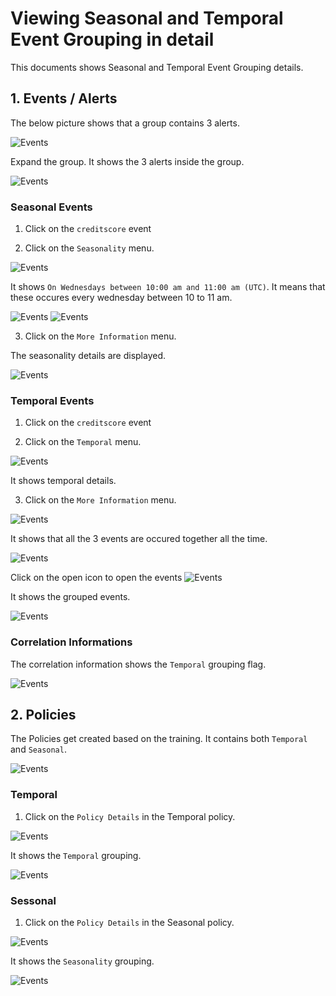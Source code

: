 # Viewing Seasonal and Temporal Event Grouping in detail

This documents shows Seasonal and Temporal Event Grouping details.

## 1. Events / Alerts

The below picture shows that a group contains 3 alerts.

![Events](images/00-alerts.png)

Expand the group. It shows the 3 alerts inside the group.

![Events](images/01-alerts.png)


### Seasonal Events

1. Click on the `creditscore` event 

2. Click on the `Seasonality` menu.

![Events](images/02-seasonality-menu.png)

It shows `On Wednesdays between 10:00 am and 11:00 am (UTC)`. It means that these occures every wednesday between 10 to 11 am.

![Events](images/03-seasonality.png)
![Events](images/03-seasonality2.png)

3. Click on the `More Information` menu. 

The seasonality details are displayed.

![Events](images/04-seasonality-details.png)

### Temporal Events

1. Click on the `creditscore` event 

2. Click on the `Temporal` menu.

![Events](images/10-temporal-menu.png)

It shows temporal details.

3. Click on the `More Information` menu. 

![Events](images/11-temporal.png)

It shows that all the 3 events are occured together all the time.

![Events](images/12-temporal2.png)

Click on the open icon to open the events
![Events](images/13-temporal3.png)

It shows the grouped events.

![Events](images/14-temporal4.png)


### Correlation Informations

The correlation information shows the `Temporal` grouping flag.

![Events](images/50-icon.png)

## 2. Policies

The Policies get created based on the training. It contains both `Temporal` and `Seasonal`.

![Events](images/30-policies.png)

### Temporal 

1. Click on the `Policy Details` in the Temporal policy.

![Events](images/41-poilcy-temporal-menu.png)

It shows the  `Temporal` grouping.

![Events](images/42-poilcy-temporal.png)

### Sessonal 

1. Click on the `Policy Details` in the Seasonal policy.

![Events](images/44-poilcy-seasonal-menu.png)

It shows the  `Seasonality` grouping.

![Events](images/45-policy-seasonal.png)